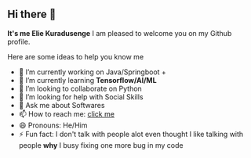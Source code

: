 ## Hi there 👋


**It's me Elie Kuradusenge** I am pleased to welcome you on my Github profile.

Here are some ideas to help you know me

- 🔭 I’m currently working on Java/Springboot + 
- 🌱 I’m currently learning  **Tensorflow/AI/ML**
- 👯 I’m looking to collaborate on Python
- 🤔 I’m looking for help with Social Skills
- 💬 Ask me about Softwares 
- 📫 How to reach me: [click me](mailto:e.kuradusen@alustudent.com)
- 😄 Pronouns: He/Him
- ⚡ Fun fact: I don't talk with people alot even thought I like talking with people **why** I busy fixing one more bug in my code

